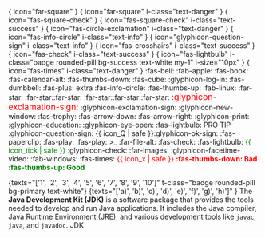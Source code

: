 <variable id="bullet_checkbox">{ icon="far-square" }</variable>
<variable id="bullet_checkbox_red">{ icon="far-square" i-class="text-danger" }</variable>
<variable id="bullet_checkbox_selected">{ icon="fas-square-check" }</variable>
<variable id="bullet_checkbox_selected_green">{ icon="fas-square-check" i-class="text-success" }</variable>
<variable id="bullet_important_red">{ icon="fas-circle-exclamation" i-class="text-danger" }</variable>
<variable id="bullet_info">{ icon="fas-info-circle" i-class="text-info" }</variable>
<variable id="bullet_Q">{ icon="glyphicon-question-sign" i-class="text-info" }</variable>
<variable id="bullet_target_green">{ icon="fas-crosshairs" i-class="text-success" }</variable>
<variable id="bullet_tick_green">{ icon="fas-check" i-class="text-success" }</variable>
<variable id="bullet_tip">{ icon="fas-lightbulb" i-class="badge rounded-pill bg-success text-white my-1" i-size="10px" }</variable>
<variable id="bullet_x_red">{ icon="fas-times" i-class="text-danger" }</variable>
<variable name="icon_announcement"><md>:fas-bell:</md></variable>
<variable name="icon_apple"><md>:fab-apple:</md></variable>
<variable name="icon_book"><md>:fas-book:</md></variable>
<variable name="icon_calendar"><md>:fas-calendar-alt:</md></variable>
<variable name="icon_dislike"><md>:fas-thumbs-down:</md></variable>
<variable name="icon_example"><md>:fas-cube:</md></variable>
<variable name="icon_embedding"><md>:glyphicon-log-in:</md></variable>
<variable name="icon_exercise"><md>:fas-dumbbell:</md></variable>
<variable name="icon_extra"><span class='badge rounded-pill bg-secondary'><md>:fas-plus: extra</md></span></variable>
<variable name="icon_info"><md>:fas-info-circle:</md></variable>
<variable name="icon_like"><md>:fas-thumbs-up:</md></variable>
<variable name="icon_linux"><md>:fab-linux:</md></variable>
<variable name="icon_level_basic"><md><span class="badge rounded-pill bg-danger">:far-star:</span></md></variable>
<variable name="icon_level_intermediate"><md><span class="badge rounded-pill bg-warning text-white">:far-star::far-star:</span></md></variable>
<variable name="icon_level_advanced"><md><span class="badge rounded-pill bg-success">:far-star::far-star::far-star:</span></md></variable>
<variable name="icon_important_big_red"><font color="red"><big>:glyphicon-exclamation-sign:</big></font></variable>
<variable name="icon_important"><md>:glyphicon-exclamation-sign:</md></variable>
<variable name="icon_new_window"><md>:glyphicon-new-window:</md></variable>
<variable name="icon_outcome"><md>:fas-trophy:</md></variable>
<variable name="icon_output"><md>:fas-arrow-down:</md></variable>
<variable name="icon_output_right"><md>:fas-arrow-right:</md></variable>
<variable name="icon_print"><md>:glyphicon-print:</md></variable>
<variable name="icon_prereq"><md>:glyphicon-education:</md></variable>
<variable name="icon_preview"><md>:glyphicon-eye-open:</md></variable>
<variable name="icon_pro_tip"><span class="badge rounded-pill bg-warning">:fas-lightbulb: PRO TIP</span></variable>
<variable name="icon_Q"><md>:glyphicon-question-sign:</md></variable>
<variable name="icon_Q_A">{{ icon_Q | safe }}:glyphicon-ok-sign:</variable>
<variable name="icon_resource"><md>:fas-paperclip:</md></variable>
<variable name="icon_run"><md>:fas-play:</md></variable>
<variable name="icon_run_green"><span class="text-success">:fas-play:</span></variable>
<variable name="icon_terminal"><smal><span class="badge bg-secondary">&gt;_</span></smal></variable>
<variable name="icon_text"><md>:far-file-alt:</md></variable>
<variable name="icon_tick"><md>:fas-check:</md></variable>
<variable name="icon_tip"><span class="badge rounded-pill bg-success">:fas-lightbulb:</span></variable>
<variable name="icon_tick_green"><span style="color:green">{{ icon_tick | safe }}</span></variable>
<variable name="icon_todo"><md>:glyphicon-check:</md></variable>
<variable name="icon_slides"><md>:far-images:</md></variable>
<variable name="icon_video"><md>:glyphicon-facetime-video:</md></variable>
<variable name="icon_windows"><md>:fab-windows:</md></variable>
<variable name="icon_x"><md>:fas-times:</md></variable>
<variable name="icon_x_red"><span style="color:red">{{ icon_x | safe }}</span></variable>
<variable name="bad"><span style="color: red"><md>**:fas-thumbs-down: Bad**</md></span></variable>
<variable name="good"><span style="color: green"><md>**:fas-thumbs-up: Good**</md></span></variable>

<variable name="step_numbers">\{texts="['1', '2', '3', '4', '5', '6', '7', '8', '9', '10']" t-class="badge rounded-pill bg-primary text-white"\}</variable>
<variable name="abcd_numbers">\{texts="['a)', 'b)', 'c)', 'd)', 'e)', 'f)', 'g)', 'h)']" \}</variable>
<variable name="jdk_def">The **Java Development Kit (JDK)** is a software package that provides the tools needed to develop and run Java applications. It includes the Java compiler, Java Runtime Environment (JRE), and various development tools like `javac`, `java`, and `javadoc`.</variable>
<variable name="jdk_popover"><popover content="{{ jdk_def }}">JDK</popover></variable>
